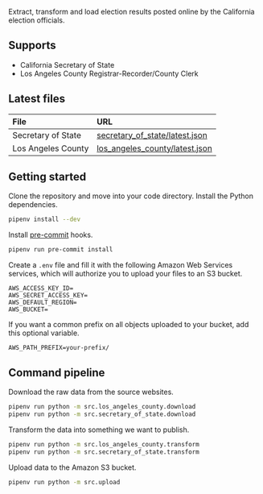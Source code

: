 Extract, transform and load election results posted online by the California election officials.

## Supports

- California Secretary of State
- Los Angeles County Registrar-Recorder/County Clerk

## Latest files

File | URL
:--- | :--
Secretary of State | [secretary_of_state/latest.json](https://mt-legacy-projects.s3.amazonaws.com/vgp-general-election-results-2022/data/transformed/secretary_of_state/latest.json)
Los Angeles County | [los_angeles_county/latest.json](https://mt-legacy-projects.s3.amazonaws.com/vgp-general-election-results-2022/data/transformed/los_angeles_county/latest.json)

## Getting started

Clone the repository and move into your code directory. Install the Python dependencies.

```bash
pipenv install --dev
```

Install [pre-commit](https://pre-commit.com/) hooks.

```bash
pipenv run pre-commit install
```

Create a `.env` file and fill it with the following Amazon Web Services services, which will authorize you to upload your files to an S3 bucket.

```
AWS_ACCESS_KEY_ID=
AWS_SECRET_ACCESS_KEY=
AWS_DEFAULT_REGION=
AWS_BUCKET=
```

If you want a common prefix on all objects uploaded to your bucket, add this optional variable.

```
AWS_PATH_PREFIX=your-prefix/
```

## Command pipeline

Download the raw data from the source websites.

```bash
pipenv run python -m src.los_angeles_county.download
pipenv run python -m src.secretary_of_state.download
```

Transform the data into something we want to publish.

```bash
pipenv run python -m src.los_angeles_county.transform
pipenv run python -m src.secretary_of_state.transform
```

Upload data to the Amazon S3 bucket.

```bash
pipenv run python -m src.upload
```
